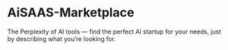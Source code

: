 # AiSAAS-Marketplace
The Perplexity of AI tools — find the perfect AI startup for your needs, just by describing what you’re looking for.
